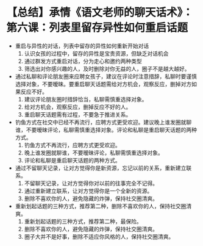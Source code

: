 # 【总结】承情《语文老师的聊天话术》：第六课：列表里留存异性如何重启话题

-   重启与异性的对话，列表中留存的异性如何重新开始对话
    1.  认识女孩的过程中，留存的异性是宝贵资源，但缺乏对话机会
    2.  通过群发方式重启对话，分为走心和邀约两种类型
    3.  筛选出对你感兴趣的人，及时删除对你无益的人，圈子不是越大越好。
-   通过私聊和评论朋友圈来应聘女孩子，建议在评论时注意措辞，私聊时要谨慎选择对象，不要暧昧。要重启聊天话题需给对方机会，观察反应，删掉对方如果反应不好。
    1.  建议评论朋友圈时措辞恰当，私聊需慎重选择对象。
    2.  给对方机会，观察反应，删掉反应不好的人。
    3.  重启聊天话题需有过程，不要急于推进关系。
-   钓鱼方式在社交中已经不再流行，应聘方式更受欢迎。建议晚上谁发圈就聊谁，不要暧昧评论，私聊需慎重选择对象。评论和私聊是重启聊天话题的两种方式。
    1.  钓鱼方式不再流行，应聘方式更受欢迎。
    2.  晚上谁发圈就聊谁，不要暧昧评论，私聊需慎重选择对象。
    3.  评论和私聊是重启聊天话题的两种方式。
-   通过不留聊天记录，让对方觉得你是新资源，忘记以前的关系，重新建立联系。
    1.  不留聊天记录，让对方觉得你对以前的往事完全不记得。
    2.  通过重新建立联系，让对方觉得你是一个全新的资源。
    3.  删除不喜欢你的人，避免隐藏的炸弹，保持社交圈清爽。
-   重新划起话题的三种方式，推荐第二种，删除不喜欢你的人，保持社交圈清爽。
    1.  重新划起话题的三种方式，推荐第二种，最保险。
    2.  删除不喜欢你的人，避免隐藏的炸弹，保持社交圈清爽。
    3.  圈子大并不是好事，删除不适应你风格的人，保持社交圈清爽。